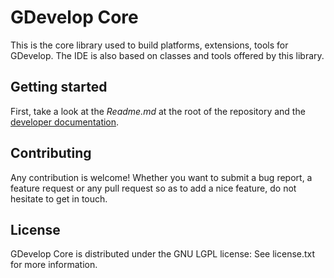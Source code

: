 GDevelop Core
=================

This is the core library used to build platforms, extensions, tools for GDevelop. The IDE is also based on classes and tools offered by this library.

Getting started
---------------

First, take a look at the *Readme.md* at the root of the repository and the [developer documentation](http://4ian.github.io/GD-Documentation/).

Contributing
------------

Any contribution is welcome! Whether you want to submit a bug report, a feature request
or any pull request so as to add a nice feature, do not hesitate to get in touch.

License
-------

GDevelop Core is distributed under the GNU LGPL license: See license.txt for
more information.
